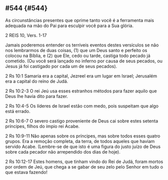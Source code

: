 ## #544 {#544}

As circunstâncias presentes que oprime tanto você é a ferramenta mais adequada na mão do Pai para esculpir você para a Sua glória.

2 REIS 10, Vers. 1-17

Jamais poderemos entender os terríveis eventos destes versículos se não nos lembrarmos de duas coisas, (1) que um Deus santo e perfeito os colocou na Bíblia, e (2) que Ele, cedo ou tarde, castiga todo pecado já cometido. (Ou você será lançado no inferno por causa de seus pecados, ou Jesus já foi castigado por cada um de seus pecados).

2 Rs 10:1 Samaria era a capital, Jezreel era um lugar em Israel; Jerusalém era a capital do reino de Judá.

2 Rs 10:2-3 O rei Jeú usa esses estranhos métodos para fazer aquilo que Deus lhe havia dito para fazer.

2 Rs 10:4-5 Os líderes de Israel estão com medo, pois suspeitam que algo está errado.

2 Rs 10:6-7 O severo castigo proveniente de Deus cai sobre estes setenta príncipes, filhos do ímpio rei Acabe.

2 Rs 10:9-11 Não apenas sobre os príncipes, mas sobre todos esses quatro grupos. Era a remoção completa, da terra, de todos aqueles que haviam servido Acabe. (Lembre-se de que isto é uma figura do justo juízo de Deus sobre cada pecador não arrependido dos dias de hoje).

2 Rs 10:12-17 Estes homens, que tinham vindo do Rei de Judá, foram mortos por ordem de Jeú, que chega a se gabar de seu zelo pelo Senhor em tudo o que estava fazendo!